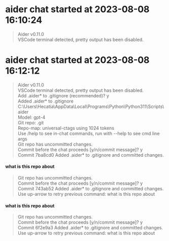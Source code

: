 
# aider chat started at 2023-08-08 16:10:24

> Aider v0.11.0  
> VSCode terminal detected, pretty output has been disabled.  

# aider chat started at 2023-08-08 16:12:12

> Aider v0.11.0  
> VSCode terminal detected, pretty output has been disabled.  
> Add .aider* to .gitignore (recommended)? y  
> Added .aider* to .gitignore  
> C:\Users\Hecatia\AppData\Local\Programs\Python\Python311\Scripts\aider  
> Model: gpt-4  
> Git repo: .git  
> Repo-map: universal-ctags using 1024 tokens  
> Use /help to see in-chat commands, run with --help to see cmd line args  
> Git repo has uncommitted changes.  
> Commit before the chat proceeds [y/n/commit message]? y  
> Commit 7ba8cd0 Added .aider* to .gitignore and committed changes.  

#### what is this repo about  
> Git repo has uncommitted changes.  
> Commit before the chat proceeds [y/n/commit message]? y  
> Commit 743ab52 Added .aider* to .gitignore and committed changes.  
> Use up-arrow to retry previous command: what is this repo about  

#### what is this repo about  
> Git repo has uncommitted changes.  
> Commit before the chat proceeds [y/n/commit message]? y  
> Commit 6f2e9a3 Added .aider* to .gitignore and committed changes.  
> Use up-arrow to retry previous command: what is this repo about  
